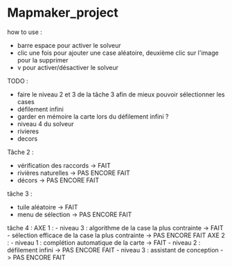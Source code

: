 # Mapmaker_project

how to use :
- barre espace pour activer le solveur 
- clic une fois pour ajouter une case aléatoire, deuxième clic sur l'image pour la supprimer
- v pour activer/désactiver le solveur
  
TODO : 
- faire le niveau 2 et 3 de la tâche 3 afin de mieux pouvoir sélectionner les cases
- défilement infini
- garder en mémoire la carte lors du défilement infini ?
- niveau 4 du solveur
- rivieres
- decors


Tâche 2 :
- vérification des raccords -> FAIT
- rivières naturelles -> PAS ENCORE FAIT
- décors ->  PAS ENCORE FAIT

tâche 3 :
  - tuile aléatoire -> FAIT
  - menu de sélection -> PAS ENCORE FAIT
 
tâche 4 :
  AXE 1 :
    - niveau 3 : algorithme de la case la plus contrainte -> FAIT 
    - sélection efficace de la case la plus contrainte -> PAS ENCORE FAIT 
  AXE 2 :
    - niveau 1 : complétion automatique de la carte -> FAIT
    - niveau 2 : défilement infini -> PAS ENCORE FAIT 
    - niveau 3 : assistant de conception -> PAS ENCORE FAIT 

